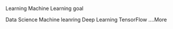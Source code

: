 
Learning Machine Learning 
goal 

Data Science 
Machine leanring 
Deep Learning 
TensorFlow
....More 
